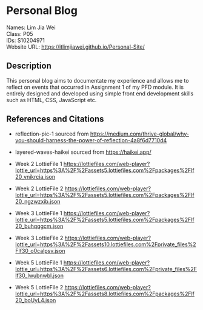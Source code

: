 <h1>Personal Blog</h1>

Names: Lim Jia Wei <br>
Class: P05<br>
IDs: S10204971 <br>
Website URL: https://itlimjiawei.github.io/Personal-Site/<br>

<h2>Description</h2>

This personal blog aims to documentate my experience and allows me to reflect on events that occurred in Assignment 1 of my PFD module. It is entirely designed and developed using simple front end development skills such as HTML, CSS, JavaScript etc.

## References and Citations

- reflection-pic-1 sourced from https://medium.com/thrive-global/why-you-should-harness-the-power-of-reflection-4a8f6d7710d4

- layered-waves-haikei sourced from https://haikei.app/

- Week 2 LottieFile 1 https://lottiefiles.com/web-player?lottie_url=https%3A%2F%2Fassets5.lottiefiles.com%2Fpackages%2Flf20_vnikrcia.json

- Week 2 LottieFile 2 https://lottiefiles.com/web-player?lottie_url=https%3A%2F%2Fassets5.lottiefiles.com%2Fpackages%2Flf20_ngzwzxib.json

- Week 3 LottieFile 1 https://lottiefiles.com/web-player?lottie_url=https%3A%2F%2Fassets5.lottiefiles.com%2Fpackages%2Flf20_buhqqgcm.json

- Week 3 LottieFile 2 https://lottiefiles.com/web-player?lottie_url=https%3A%2F%2Fassets10.lottiefiles.com%2Fprivate_files%2Flf30_o0calpsv.json

- Week 5 LottieFile 1 https://lottiefiles.com/web-player?lottie_url=https%3A%2F%2Fassets6.lottiefiles.com%2Fprivate_files%2Flf30_lwubnwbl.json

- Week 5 LottieFile 2 https://lottiefiles.com/web-player?lottie_url=https%3A%2F%2Fassets8.lottiefiles.com%2Fpackages%2Flf20_boUyL4.json